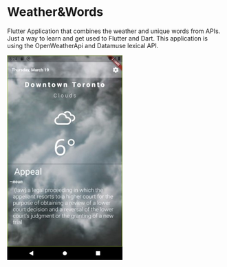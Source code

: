 # Weather&Words
 Flutter Application that combines the weather and unique words from APIs. Just a way to learn and get used to Flutter and Dart. This application is using the OpenWeatherApi and Datamuse lexical API. 


 ![Weather and Words Screenshot](words_and_weather\assets\images\weatherandwordsscreenshot.jpg?raw=true "Weather and Words Screenshot")

